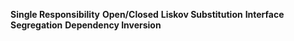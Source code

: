 **Single Responsibility**
**Open/Closed**
**Liskov Substitution**
**Interface Segregation**
**Dependency Inversion**
